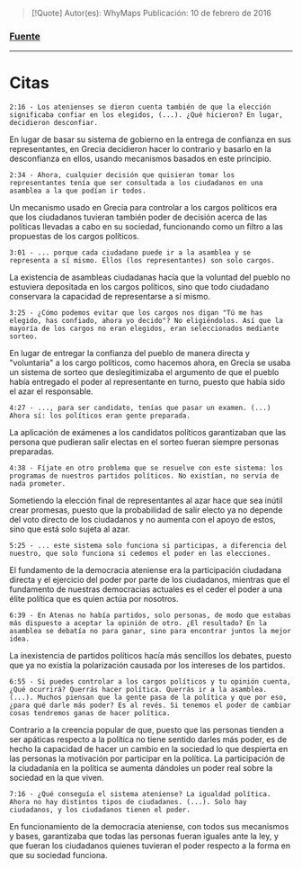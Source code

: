 >[!Quote]
>Autor(es): WhyMaps
>Publicación: 10 de febrero de 2016
### [Fuente](https://www.youtube.com/watch?v=UoP_mSIHqTY&ab_channel=%23WHYMAPS)
---
# Citas

	2:16 - Los atenienses se dieron cuenta también de que la elección significaba confiar en los elegidos, (...). ¿Qué hicieron? En lugar, decidieron desconfiar.

En lugar de basar su sistema de gobierno en la entrega de confianza en sus representantes, en Grecia decidieron hacer lo contrario y basarlo en la desconfianza en ellos, usando mecanismos basados en este principio.

	2:34 - Ahora, cualquier decisión que quisieran tomar los representantes tenía que ser consultada a los ciudadanos en una asamblea a la que podían ir todos.

Un mecanismo usado en Grecia para controlar a los cargos políticos era que los ciudadanos tuvieran también poder de decisión acerca de las políticas llevadas a cabo en su sociedad, funcionando como un filtro a las propuestas de los cargos políticos.

	3:01 - ... porque cada ciudadano puede ir a la asamblea y se representa a sí mismo. Ellos (los representantes) son solo cargos.

La existencia de asambleas ciudadanas hacía que la voluntad del pueblo no estuviera depositada en los cargos políticos, sino que todo ciudadano conservara la capacidad de representarse a sí mismo.

	3:25 - ¿Cómo podemos evitar que los cargos nos digan "Tú me has elegido, has confiado, ahora yo decido"? No eligiéndolos. Así que la mayoría de los cargos no eran elegidos, eran seleccionados mediante sorteo.

En lugar de entregar la confianza del pueblo de manera directa y "voluntaria" a los cargo políticos, como hacemos ahora, en Grecia se usaba un sistema de sorteo que deslegitimizaba el argumento de que el pueblo había entregado el poder al representante en turno, puesto que había sido el azar el responsable.

	4:27 - ..., para ser candidato, tenías que pasar un examen. (...) Ahora sí: los políticos eran gente preparada.

La aplicación de exámenes a los candidatos políticos garantizaban que las persona que pudieran salir electas en el sorteo fueran siempre personas preparadas.

	4:38 - Fíjate en otro problema que se resuelve con este sistema: los programas de nuestros partidos políticos. No existían, no servía de nada prometer.

Sometiendo la elección final de representantes al azar hace que sea inútil crear promesas, puesto que la probabilidad de salir electo ya no depende del voto directo de los ciudadanos y no aumenta con el apoyo de estos, sino que está solo sujeta al azar.

	5:25 - ... este sistema solo funciona si participas, a diferencia del nuestro, que solo funciona si cedemos el poder en las elecciones.

El fundamento de la democracia ateniense era la participación ciudadana directa y el ejercicio del poder por parte de los ciudadanos, mientras que el fundamento de nuestras democracias actuales es el ceder el poder a una élite política que es quien actúa por nosotros.

	6:39 - En Atenas no había partidos, solo personas, de modo que estabas más dispuesto a aceptar la opinión de otro. ¿El resultado? En la asamblea se debatía no para ganar, sino para encontrar juntos la mejor idea.

La inexistencia de partidos políticos hacía más sencillos los debates, puesto que ya no existía la polarización causada por los intereses de los partidos.

	6:55 - Si puedes controlar a los cargos políticos y tu opinión cuenta, ¿Qué ocurrirá? Querrás hacer política. Querrás ir a la asamblea. (...). Muchos piensan que la gente pasa de la política y que por eso, ¿para qué darle más poder? Es al revés. Si tenemos el poder de cambiar cosas tendremos ganas de hacer política.

Contrario a la creencia popular de que, puesto que las personas tienden a ser apáticas respecto a la política no tiene sentido darles más poder, es de hecho la capacidad de hacer un cambio en la sociedad lo que despierta en las personas la motivación por participar en la política. La participación de la ciudadanía en la política se aumenta dándoles un poder real sobre la sociedad en la que viven.

	7:16 - ¿Qué conseguía el sistema ateniense? La igualdad política. Ahora no hay distintos tipos de ciudadanos. (...). Solo hay ciudadanos, y los ciudadanos tienen el poder.

En funcionamiento de la democracia ateniense, con todos sus mecanismos y bases, garantizaba que todas las personas fueran iguales ante la ley, y que fueran los ciudadanos quienes tuvieran el poder respecto a la forma en que su sociedad funciona.